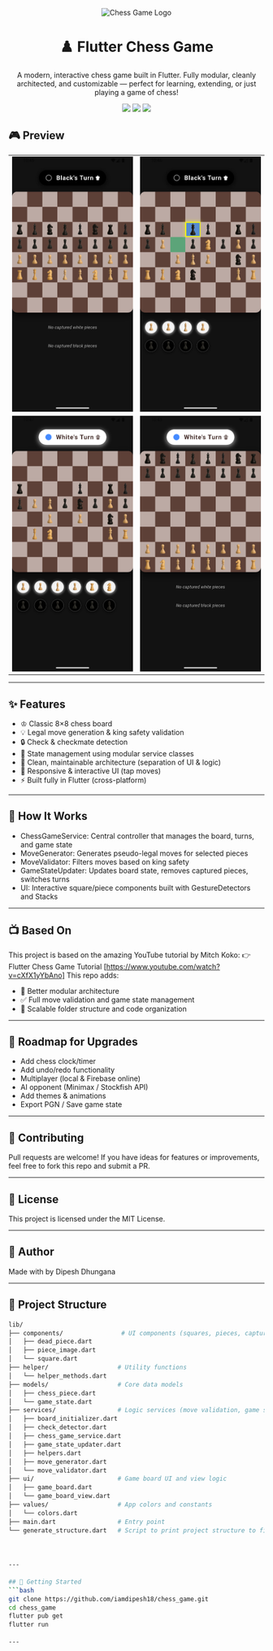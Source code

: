 <p align="center">
  <img src="assets/logo.png" alt="Chess Game Logo" width="120" />
</p>

<h1 align="center">
  ♟️ Flutter Chess Game
</h1>

<p align="center">
  A modern, interactive chess game built in Flutter. Fully modular, cleanly architected, and customizable — perfect for learning, extending, or just playing a game of chess!
</p>

<p align="center">
  <img src="https://img.shields.io/badge/Flutter-3.x-blue?logo=flutter" />
  <img src="https://img.shields.io/badge/License-MIT-green" />
  <img src="https://img.shields.io/github/stars/iamdipesh18/chess_game?style=social" />
</p>


## 🎮 Preview

<table align="center">
  <tr>
    <td><img src="assets/screenshots/Screenshot1.png" alt="Screenshot 1" width="280" /></td>
    <td><img src="assets/screenshots/Screenshot2.png" alt="Screenshot 2" width="280" /></td>
  </tr>
  <tr>
    <td><img src="assets/screenshots/Screenshot3.png" alt="Screenshot 3" width="280" /></td>
    <td><img src="assets/screenshots/Screenshot4.png" alt="Screenshot 4" width="280" /></td>
  </tr>
</table>

---

## ✨ Features

- ♔ Classic 8×8 chess board
- 💡 Legal move generation & king safety validation
- 🔒 Check & checkmate detection
- 🔄 State management using modular service classes
- 🧩 Clean, maintainable architecture (separation of UI & logic)
- 📱 Responsive & interactive UI (tap moves)
- ⚡ Built fully in Flutter (cross-platform)

---

## 🧠 How It Works

- ChessGameService: Central controller that manages the board, turns, and game state
- MoveGenerator: Generates pseudo-legal moves for selected pieces
- MoveValidator: Filters moves based on king safety
- GameStateUpdater: Updates board state, removes captured pieces, switches turns
- UI: Interactive square/piece components built with GestureDetectors and Stacks

---

## 📺 Based On

This project is based on the amazing YouTube tutorial by Mitch Koko:
👉 Flutter Chess Game Tutorial [https://www.youtube.com/watch?v=cXfX1yYbAno]
This repo adds:
- 🧠 Better modular architecture
- ✅ Full move validation and game state management
- 📁 Scalable folder structure and code organization

---

## 📌 Roadmap for Upgrades

 - Add chess clock/timer
 - Add undo/redo functionality
 - Multiplayer (local & Firebase online)
 - AI opponent (Minimax / Stockfish API)
 - Add themes & animations
 - Export PGN / Save game state

---

## 🤝 Contributing

Pull requests are welcome!
If you have ideas for features or improvements, feel free to fork this repo and submit a PR.

---

## 📄 License

This project is licensed under the MIT License.

 ---

 ## 🙌 Author

Made with by Dipesh Dhungana

---

## 📁 Project Structure

```bash
lib/
├── components/                # UI components (squares, pieces, captured pieces)
│   ├── dead_piece.dart
│   ├── piece_image.dart
│   └── square.dart
├── helper/                   # Utility functions
│   └── helper_methods.dart
├── models/                   # Core data models
│   ├── chess_piece.dart
│   └── game_state.dart
├── services/                 # Logic services (move validation, game state, etc.)
│   ├── board_initializer.dart
│   ├── check_detector.dart
│   ├── chess_game_service.dart
│   ├── game_state_updater.dart
│   ├── helpers.dart
│   ├── move_generator.dart
│   └── move_validator.dart
├── ui/                       # Game board UI and view logic
│   ├── game_board.dart
│   └── game_board_view.dart
├── values/                   # App colors and constants
│   └── colors.dart
├── main.dart                 # Entry point
└── generate_structure.dart   # Script to print project structure to file



---

## 🚀 Getting Started
```bash
git clone https://github.com/iamdipesh18/chess_game.git
cd chess_game
flutter pub get
flutter run

---